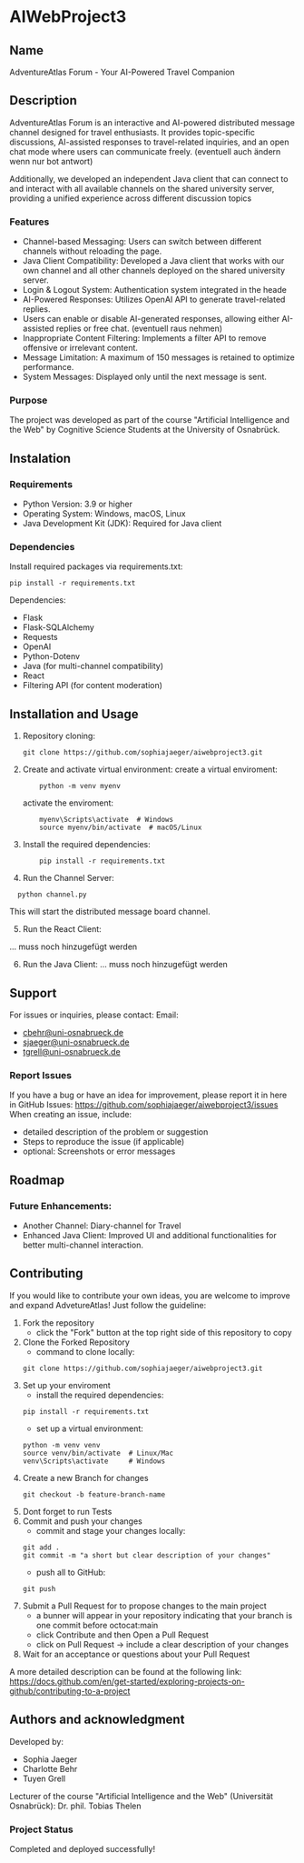 # AIWebProject3
## Name
AdventureAtlas Forum - Your AI-Powered Travel Companion

## Description
AdventureAtlas Forum is an interactive and AI-powered distributed message channel designed for travel enthusiasts. It provides topic-specific discussions, AI-assisted responses to travel-related inquiries, and an open chat mode where users can communicate freely. (eventuell auch ändern wenn nur bot antwort)

Additionally, we developed an independent Java client that can connect to and interact with all available channels on the shared university server, providing a unified experience across different discussion topics

### Features
- Channel-based Messaging: Users can switch between different channels without reloading the page.
- Java Client Compatibility: Developed a Java client that works with our own channel and all other channels deployed on the shared university server.
- Login & Logout System: Authentication system integrated in the heade
- AI-Powered Responses: Utilizes OpenAI API to generate travel-related replies.
- Users can enable or disable AI-generated responses, allowing either AI-assisted replies or free chat. (eventuell raus nehmen)
- Inappropriate Content Filtering: Implements a filter API to remove offensive or irrelevant content.
- Message Limitation: A maximum of 150 messages is retained to optimize performance.
- System Messages: Displayed only until the next message is sent.

### Purpose
The project was developed as part of the course "Artificial Intelligence and the Web" by Cognitive Science Students at the University of Osnabrück.

## Instalation
### Requirements
- Python Version: 3.9 or higher
- Operating System: Windows, macOS, Linux
- Java Development Kit (JDK): Required for Java client

### Dependencies
Install required packages via requirements.txt:
```
pip install -r requirements.txt
```

Dependencies:
- Flask
- Flask-SQLAlchemy
- Requests
- OpenAI
- Python-Dotenv
- Java (for multi-channel compatibility)
- React
- Filtering API (for content moderation)

## Installation and Usage
1. Repository cloning:
    ```
    git clone https://github.com/sophiajaeger/aiwebproject3.git
    ```
2. Create and activate virtual environment:
    create a virtual enviroment:
    ```
        python -m venv myenv
    ```
    activate the enviroment:
    ```
        myenv\Scripts\activate  # Windows
        source myenv/bin/activate  # macOS/Linux
    ```
3. Install the required dependencies:
    ```
        pip install -r requirements.txt
    ```
4. Run the Channel Server:
  ```
    python channel.py
  ```
  This will start the distributed message board channel.

5. Run the React Client:

... muss noch hinzugefügt werden

6. Run the Java Client:
... muss noch hinzugefügt werden

## Support
For issues or inquiries, please contact:
Email:
- cbehr@uni-osnabrueck.de
- sjaeger@uni-osnabrueck.de
- tgrell@uni-osnabrueck.de

### Report Issues
If you have a bug or have an idea for improvement, please report it in here in GitHub Issues: https://github.com/sophiajaeger/aiwebproject3/issues 
When creating an issue, include:
  - detailed description of the problem or suggestion
  - Steps to reproduce the issue (if applicable)
  - optional: Screenshots or error messages

## Roadmap
### Future Enhancements:
- Another Channel: Diary-channel for Travel
- Enhanced Java Client: Improved UI and additional functionalities for better multi-channel interaction.

## Contributing
If you would like to contribute your own ideas, you are welcome to improve and expand AdvetureAtlas! Just follow the guideline:
1. Fork the repository
    - click the "Fork" button at the top right side of this repository to copy
2. Clone the Forked Repository
    - command to clone locally: 
    ```
    git clone https://github.com/sophiajaeger/aiwebproject3.git
    
    ```
3. Set up your enviroment
    - install the required dependencies:
    ```
    pip install -r requirements.txt
    ```
    - set up a virtual environment: 
    ```
    python -m venv venv
    source venv/bin/activate  # Linux/Mac
    venv\Scripts\activate     # Windows
    ```
4. Create a new Branch for changes
    ```
    git checkout -b feature-branch-name
    ```
6. Dont forget to run Tests
7. Commit and push your changes
    - commit and stage your changes locally:
    ```
    git add .
    git commit -m "a short but clear description of your changes"
    ```
    - push all to GitHub:
    ```
    git push
    ```
8. Submit a Pull Request for to propose changes to the main project
    - a bunner will appear in your repository indicating that your branch is one commit before octocat:main
    - click Contribute and then Open a Pull Request
    - click on Pull Request -> include a clear description of your changes
9. Wait for an acceptance or questions about your Pull Request

A more detailed description can be found at the following link: https://docs.github.com/en/get-started/exploring-projects-on-github/contributing-to-a-project

## Authors and acknowledgment
Developed by:
- Sophia Jaeger
- Charlotte Behr
- Tuyen Grell

Lecturer of the course "Artificial Intelligence and the Web" (Universität Osnabrück): Dr. phil. Tobias Thelen 

### Project Status
Completed and deployed successfully!
